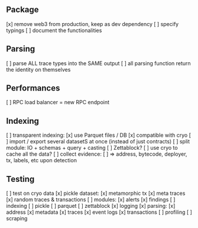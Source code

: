 ## Package

[x] remove web3 from production, keep as dev dependency
[ ] specify typings
[ ] document the functionalities

## Parsing

[ ] parse ALL trace types into the SAME output
[ ] all parsing function return the identity on themselves

## Performances

[ ] RPC load balancer = new RPC endpoint

## Indexing

[ ] transparent indexing:
    [x] use Parquet files / DB
        [x] compatible with cryo
        [ ] import / export several datasetS at once (instead of just contracts)
        [ ] split module: IO + schemas + query + casting
    [ ] Zettablock?
[ ] use cryo to cache all the data?
[ ] collect evidence:
    [ ] => address, bytecode, deployer, tx, labels, etc upon detection

## Testing

[ ] test on cryo data
[x] pickle dataset:
    [x] metamorphic tx
    [x] meta traces
    [x] random traces & transactions
[ ] modules:
    [x] alerts
    [x] findings
    [ ] indexing
        [ ] pickle
        [ ] parquet
        [ ] zettablock
    [x] logging
    [x] parsing:
        [x] address
        [x] metadata
        [x] traces
        [x] event logs
        [x] transactions
    [ ] profiling
    [ ] scraping
